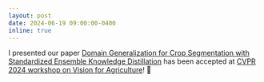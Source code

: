 ```yaml
---
layout: post
date: 2024-06-19 09:00:00-0400
inline: true
---
```


I presented our paper [Domain Generalization for Crop Segmentation with Standardized Ensemble Knowledge Distillation](https://arxiv.org/abs/2304.01029) has been accepted at [CVPR 2024 workshop on Vision for Agriculture](https://www.agriculture-vision.com/agriculture-vision-2024)! 🌵